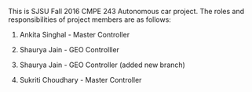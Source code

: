 This is SJSU Fall 2016 CMPE 243 Autonomous car project. The roles and responsibilities of project members are as follows:
1. Ankita Singhal - Master Controller


2. Shaurya Jain - GEO Controlller

2. Shaurya Jain - GEO Controller (added new branch)


2. Sukriti Choudhary - Master Controller

